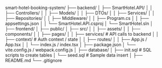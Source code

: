 smart-hotel-booking-system/
├── backend/
│   ├── SmartHotel.API/
│   │   ├── Controllers/
│   │   ├── Models/
│   │   ├── DTOs/
│   │   ├── Services/
│   │   ├── Repositories/
│   │   ├── Middleware/
│   │   ├── Program.cs
│   │   ├── appsettings.json
│   │   └── SmartHotel.API.csproj
│   └── SmartHotel.sln
│
├── frontend/
│   ├── public/
│   ├── src/
│   │   ├── assets/
│   │   ├── components/
│   │   ├── pages/
│   │   ├── services/         # API calls to backend
│   │   ├── context/          # Auth context / state
│   │   ├── routes/
│   │   ├── App.js / App.tsx
│   │   └── index.js / index.tsx
│   ├── package.json
│   └── vite.config.js / webpack.config.js
│
├── database/
│   ├── init.sql             # SQL scripts to create tables
│   └── seed.sql             # Sample data insert
│
├── README.md
└── .gitignore
